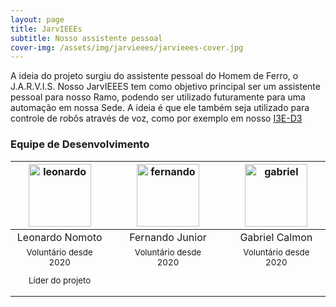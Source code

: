 ```yaml
---
layout: page
title: JarvIEEEs
subtitle: Nosso assistente pessoal
cover-img: /assets/img/jarvieees/jarvieees-cover.jpg
---
```


A ideia do projeto surgiu do assistente pessoal do Homem de Ferro, o J.A.R.V.I.S. Nosso JarvIEEES tem como objetivo principal ser um assistente pessoal para nosso Ramo, podendo ser utilizado futuramente para uma automação em nossa Sede. A ideia é que ele também seja utilizado para controle de robôs através de voz, como por exemplo em nosso [I3E-D3](../project-i3e_d3/)


### Equipe de Desenvolvimento
<div class="row">
  <div class=" col-xl-auto offset-xl-0 col-lg-4 offset-lg-0">
    <div class="mobile-side-scroller">
      <table class="table-borderless highlight">
        <thead>
          <tr>
            <th><center><img src="{{ 'assets/img/voluntarios/leonardo_nomoto.png' | relative_url }}" width="100" alt="leonardo" class="img-fluid rounded-circle" /></center></th>
            <th></th>
            <th><center><img src="{{ 'assets/img/voluntarios/fernando_junior.png' | relative_url }}" width="100" alt="fernando" class="img-fluid rounded-circle"/></center></th>
            <th></th>
            <th><center><img src="{{ 'assets/img/voluntarios/gabriel_calmon.png' | relative_url }}" width="100" alt="gabriel" class="img-fluid rounded-circle" /></center></th>
          </tr>
        </thead>
        <tbody>
          <tr class="font-weight-bolder" style="text-align: center margin-top: 0">
            <td width="33%"><center>Leonardo Nomoto</center></td>
            <td></td>
            <td width="33%"><center>Fernando Junior</center></td>
            <td></td>
            <td width="33%"><center>Gabriel Calmon</center></td>
          </tr>
          <tr style="text-align: center" >
            <td style="vertical-align: top"><small><center>Voluntário desde 2020 <p/> Líder do projeto</center></small></td>
            <td></td>
            <td style="vertical-align: top"><small><center>Voluntário desde 2020</center></small></td>
            <td></td>
            <td style="vertical-align: top"><small><center>Voluntário desde 2020</center></small></td>
          </tr>
        </tbody>
      </table>
    </div>
  </div>
</div>
